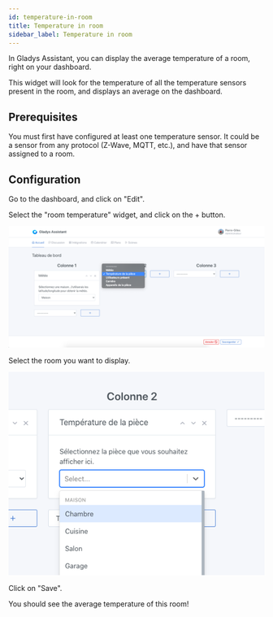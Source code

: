 ```yaml
---
id: temperature-in-room
title: Temperature in room
sidebar_label: Temperature in room
---
```


In Gladys Assistant, you can display the average temperature of a room, right on your dashboard.

This widget will look for the temperature of all the temperature sensors present in the room, and displays an average on the dashboard.

## Prerequisites

You must first have configured at least one temperature sensor. It could be a sensor from any protocol (Z-Wave, MQTT, etc.), and have that sensor assigned to a room.

## Configuration

Go to the dashboard, and click on "Edit".

Select the "room temperature" widget, and click on the + button.

![Add the temperature box to Gladys](../../static/img/docs/en/dashboard/temperature-in-room/select-box.png)

Select the room you want to display.

![Select the room to display](../../static/img/docs/en/dashboard/temperature-in-room/select-room.png)

Click on "Save".

You should see the average temperature of this room!

